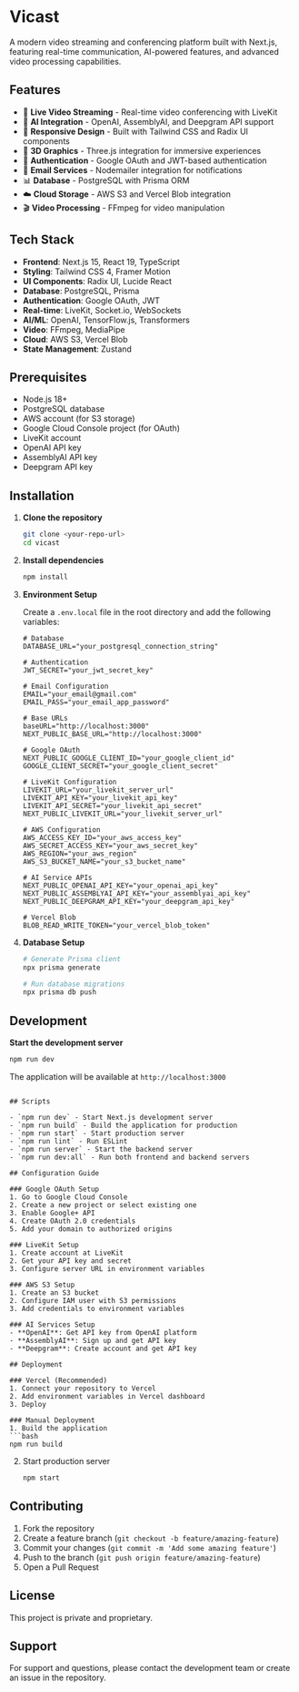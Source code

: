 # Vicast

A modern video streaming and conferencing platform built with Next.js, featuring real-time communication, AI-powered features, and advanced video processing capabilities.

## Features

- 🎥 **Live Video Streaming** - Real-time video conferencing with LiveKit
- 🤖 **AI Integration** - OpenAI, AssemblyAI, and Deepgram API support
- 📱 **Responsive Design** - Built with Tailwind CSS and Radix UI components
- 🎨 **3D Graphics** - Three.js integration for immersive experiences
- 🔐 **Authentication** - Google OAuth and JWT-based authentication
- 📧 **Email Services** - Nodemailer integration for notifications
- 📊 **Database** - PostgreSQL with Prisma ORM
- ☁️ **Cloud Storage** - AWS S3 and Vercel Blob integration
- 🎬 **Video Processing** - FFmpeg for video manipulation

## Tech Stack

- **Frontend**: Next.js 15, React 19, TypeScript
- **Styling**: Tailwind CSS 4, Framer Motion
- **UI Components**: Radix UI, Lucide React
- **Database**: PostgreSQL, Prisma
- **Authentication**: Google OAuth, JWT
- **Real-time**: LiveKit, Socket.io, WebSockets
- **AI/ML**: OpenAI, TensorFlow.js, Transformers
- **Video**: FFmpeg, MediaPipe
- **Cloud**: AWS S3, Vercel Blob
- **State Management**: Zustand

## Prerequisites

- Node.js 18+ 
- PostgreSQL database
- AWS account (for S3 storage)
- Google Cloud Console project (for OAuth)
- LiveKit account
- OpenAI API key
- AssemblyAI API key
- Deepgram API key

## Installation

1. **Clone the repository**
   ```bash
   git clone <your-repo-url>
   cd vicast
   ```

2. **Install dependencies**
   ```bash
   npm install
   ```

3. **Environment Setup**
   
   Create a `.env.local` file in the root directory and add the following variables:

   ```env
   # Database
   DATABASE_URL="your_postgresql_connection_string"
   
   # Authentication
   JWT_SECRET="your_jwt_secret_key"
   
   # Email Configuration
   EMAIL="your_email@gmail.com"
   EMAIL_PASS="your_email_app_password"
   
   # Base URLs
   baseURL="http://localhost:3000"
   NEXT_PUBLIC_BASE_URL="http://localhost:3000"
   
   # Google OAuth
   NEXT_PUBLIC_GOOGLE_CLIENT_ID="your_google_client_id"
   GOOGLE_CLIENT_SECRET="your_google_client_secret"
   
   # LiveKit Configuration
   LIVEKIT_URL="your_livekit_server_url"
   LIVEKIT_API_KEY="your_livekit_api_key"
   LIVEKIT_API_SECRET="your_livekit_api_secret"
   NEXT_PUBLIC_LIVEKIT_URL="your_livekit_server_url"
   
   # AWS Configuration
   AWS_ACCESS_KEY_ID="your_aws_access_key"
   AWS_SECRET_ACCESS_KEY="your_aws_secret_key"
   AWS_REGION="your_aws_region"
   AWS_S3_BUCKET_NAME="your_s3_bucket_name"
   
   # AI Service APIs
   NEXT_PUBLIC_OPENAI_API_KEY="your_openai_api_key"
   NEXT_PUBLIC_ASSEMBLYAI_API_KEY="your_assemblyai_api_key"
   NEXT_PUBLIC_DEEPGRAM_API_KEY="your_deepgram_api_key"
   
   # Vercel Blob
   BLOB_READ_WRITE_TOKEN="your_vercel_blob_token"
   ```

4. **Database Setup**
   ```bash
   # Generate Prisma client
   npx prisma generate
   
   # Run database migrations
   npx prisma db push
   ```

## Development

**Start the development server**
   ```bash
   npm run dev
   ```
   The application will be available at `http://localhost:3000`
   ```

## Scripts

- `npm run dev` - Start Next.js development server
- `npm run build` - Build the application for production
- `npm run start` - Start production server
- `npm run lint` - Run ESLint
- `npm run server` - Start the backend server
- `npm run dev:all` - Run both frontend and backend servers

## Configuration Guide

### Google OAuth Setup
1. Go to Google Cloud Console
2. Create a new project or select existing one
3. Enable Google+ API
4. Create OAuth 2.0 credentials
5. Add your domain to authorized origins

### LiveKit Setup
1. Create account at LiveKit
2. Get your API key and secret
3. Configure server URL in environment variables

### AWS S3 Setup
1. Create an S3 bucket
2. Configure IAM user with S3 permissions
3. Add credentials to environment variables

### AI Services Setup
- **OpenAI**: Get API key from OpenAI platform
- **AssemblyAI**: Sign up and get API key
- **Deepgram**: Create account and get API key

## Deployment

### Vercel (Recommended)
1. Connect your repository to Vercel
2. Add environment variables in Vercel dashboard
3. Deploy

### Manual Deployment
1. Build the application
   ```bash
   npm run build
   ```
2. Start production server
   ```bash
   npm start
   ```

## Contributing

1. Fork the repository
2. Create a feature branch (`git checkout -b feature/amazing-feature`)
3. Commit your changes (`git commit -m 'Add some amazing feature'`)
4. Push to the branch (`git push origin feature/amazing-feature`)
5. Open a Pull Request

## License

This project is private and proprietary.

## Support

For support and questions, please contact the development team or create an issue in the repository.